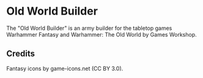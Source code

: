 # Old World Builder

The "Old World Builder" is an army builder for the tabletop games Warhammer Fantasy and Warhammer: The Old World by Games Workshop.

## Credits

Fantasy icons by game-icons.net (CC BY 3.0).
